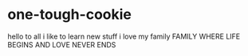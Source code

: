  # one-tough-cookie
 hello to all
 i like to learn new stuff
 i love my family
 FAMILY WHERE LIFE BEGINS
 AND LOVE NEVER ENDS
